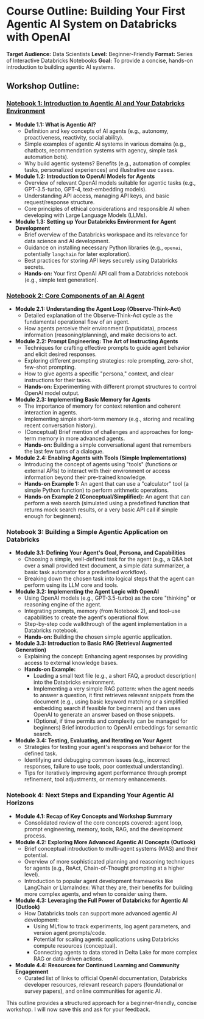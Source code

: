 # Course Outline: Building Your First Agentic AI System on Databricks with OpenAI

**Target Audience:** Data Scientists
**Level:** Beginner-Friendly
**Format:** Series of Interactive Databricks Notebooks
**Goal:** To provide a concise, hands-on introduction to building agentic AI systems.

## Workshop Outline:

### [Notebook 1: Introduction to Agentic AI and Your Databricks Environment](Notebook%201_%20Introduction%20to%20Agentic%20AI%20and%20Your%20Databricks%20Environment.md)

*   **Module 1.1: What is Agentic AI?**
    *   Definition and key concepts of AI agents (e.g., autonomy, proactiveness, reactivity, social ability).
    *   Simple examples of agentic AI systems in various domains (e.g., chatbots, recommendation systems with agency, simple task automation bots).
    *   Why build agentic systems? Benefits (e.g., automation of complex tasks, personalized experiences) and illustrative use cases.
*   **Module 1.2: Introduction to OpenAI Models for Agents**
    *   Overview of relevant OpenAI models suitable for agentic tasks (e.g., GPT-3.5-turbo, GPT-4, text-embedding models).
    *   Understanding API access, managing API keys, and basic request/response structure.
    *   Core principles of ethical considerations and responsible AI when developing with Large Language Models (LLMs).
*   **Module 1.3: Setting up Your Databricks Environment for Agent Development**
    *   Brief overview of the Databricks workspace and its relevance for data science and AI development.
    *   Guidance on installing necessary Python libraries (e.g., `openai`, potentially `langchain` for later exploration).
    *   Best practices for storing API keys securely using Databricks secrets.
    *   **Hands-on:** Your first OpenAI API call from a Databricks notebook (e.g., simple text generation).

### [Notebook 2: Core Components of an AI Agent](Notebook%202_%20Core%20Components%20of%20an%20AI%20Agent.md)

*   **Module 2.1: Understanding the Agent Loop (Observe-Think-Act)**
    *   Detailed explanation of the Observe-Think-Act cycle as the fundamental operational flow of an agent.
    *   How agents perceive their environment (input/data), process information (reasoning/planning), and make decisions to act.
*   **Module 2.2: Prompt Engineering: The Art of Instructing Agents**
    *   Techniques for crafting effective prompts to guide agent behavior and elicit desired responses.
    *   Exploring different prompting strategies: role prompting, zero-shot, few-shot prompting.
    *   How to give agents a specific "persona," context, and clear instructions for their tasks.
    *   **Hands-on:** Experimenting with different prompt structures to control OpenAI model output.
*   **Module 2.3: Implementing Basic Memory for Agents**
    *   The importance of memory for context retention and coherent interaction in agents.
    *   Implementing simple short-term memory (e.g., storing and recalling recent conversation history).
    *   (Conceptual) Brief mention of challenges and approaches for long-term memory in more advanced agents.
    *   **Hands-on:** Building a simple conversational agent that remembers the last few turns of a dialogue.
*   **Module 2.4: Enabling Agents with Tools (Simple Implementations)**
    *   Introducing the concept of agents using "tools" (functions or external APIs) to interact with their environment or access information beyond their pre-trained knowledge.
    *   **Hands-on Example 1:** An agent that can use a "calculator" tool (a simple Python function) to perform arithmetic operations.
    *   **Hands-on Example 2 (Conceptual/Simplified):** An agent that can perform a web search (simulated using a predefined function that returns mock search results, or a very basic API call if simple enough for beginners).

### Notebook 3: Building a Simple Agentic Application on Databricks

*   **Module 3.1: Defining Your Agent's Goal, Persona, and Capabilities**
    *   Choosing a simple, well-defined task for the agent (e.g., a Q&A bot over a small provided text document, a simple data summarizer, a basic task automator for a predefined workflow).
    *   Breaking down the chosen task into logical steps that the agent can perform using its LLM core and tools.
*   **Module 3.2: Implementing the Agent Logic with OpenAI**
    *   Using OpenAI models (e.g., GPT-3.5-turbo) as the core "thinking" or reasoning engine of the agent.
    *   Integrating prompts, memory (from Notebook 2), and tool-use capabilities to create the agent's operational flow.
    *   Step-by-step code walkthrough of the agent implementation in a Databricks notebook.
    *   **Hands-on:** Building the chosen simple agentic application.
*   **Module 3.3: Introduction to Basic RAG (Retrieval Augmented Generation)**
    *   Explaining the concept: Enhancing agent responses by providing access to external knowledge bases.
    *   **Hands-on Example:**
        *   Loading a small text file (e.g., a short FAQ, a product description) into the Databricks environment.
        *   Implementing a very simple RAG pattern: when the agent needs to answer a question, it first retrieves relevant snippets from the document (e.g., using basic keyword matching or a simplified embedding search if feasible for beginners) and then uses OpenAI to generate an answer based on those snippets.
        *   (Optional, if time permits and complexity can be managed for beginners) Brief introduction to OpenAI embeddings for semantic search.
*   **Module 3.4: Testing, Evaluating, and Iterating on Your Agent**
    *   Strategies for testing your agent's responses and behavior for the defined task.
    *   Identifying and debugging common issues (e.g., incorrect responses, failure to use tools, poor contextual understanding).
    *   Tips for iteratively improving agent performance through prompt refinement, tool adjustments, or memory enhancements.

### Notebook 4: Next Steps and Expanding Your Agentic AI Horizons

*   **Module 4.1: Recap of Key Concepts and Workshop Summary**
    *   Consolidated review of the core concepts covered: agent loop, prompt engineering, memory, tools, RAG, and the development process.
*   **Module 4.2: Exploring More Advanced Agentic AI Concepts (Outlook)**
    *   Brief conceptual introduction to multi-agent systems (MAS) and their potential.
    *   Overview of more sophisticated planning and reasoning techniques for agents (e.g., ReAct, Chain-of-Thought prompting at a higher level).
    *   Introduction to popular agent development frameworks like LangChain or LlamaIndex: What they are, their benefits for building more complex agents, and when to consider using them.
*   **Module 4.3: Leveraging the Full Power of Databricks for Agentic AI (Outlook)**
    *   How Databricks tools can support more advanced agentic AI development:
        *   Using MLflow to track experiments, log agent parameters, and version agent prompts/code.
        *   Potential for scaling agentic applications using Databricks compute resources (conceptual).
        *   Connecting agents to data stored in Delta Lake for more complex RAG or data-driven actions.
*   **Module 4.4: Resources for Continued Learning and Community Engagement**
    *   Curated list of links to official OpenAI documentation, Databricks developer resources, relevant research papers (foundational or survey papers), and online communities for agentic AI.

This outline provides a structured approach for a beginner-friendly, concise workshop. I will now save this and ask for your feedback.
